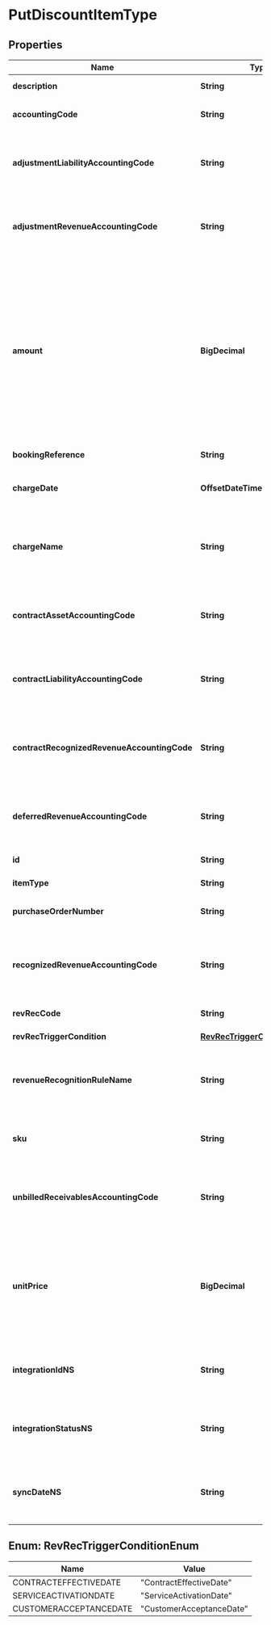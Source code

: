 

# PutDiscountItemType


## Properties

| Name | Type | Description | Notes |
|------------ | ------------- | ------------- | -------------|
|**description** | **String** | The description of the discount item.  |  [optional] |
|**accountingCode** | **String** | The accounting code associated with the discount item.  |  [optional] |
|**adjustmentLiabilityAccountingCode** | **String** | The accounting code for adjustment liability. **Note**: This field is only available if you have the Billing - Revenue Integration feature enabled.  |  [optional] |
|**adjustmentRevenueAccountingCode** | **String** | The accounting code for adjustment revenue. **Note**: This field is only available if you have the Billing - Revenue Integration feature enabled.  |  [optional] |
|**amount** | **BigDecimal** | The amount of the discount item. - Should be a negative number. For example, &#x60;-10&#x60;. - Always a fixed amount no matter whether the discount charge associated with the discount item uses the [fixed-amount model or percentage model](https://knowledgecenter.zuora.com/Billing/Subscriptions/Product_Catalog/B_Charge_Models/B_Discount_Charge_Models#Fixed_amount_model_and_percentage_model). - For tax-exclusive discount items, this amount indicates the discount item amount excluding tax. - For tax-inclusive discount items, this amount indicates the discount item amount including tax.  |  |
|**bookingReference** | **String** | The booking reference of the discount item.  |  [optional] |
|**chargeDate** | **OffsetDateTime** | The date when the discount item is charged, in &#x60;yyyy-mm-dd hh:mm:ss&#x60; format.  |  [optional] |
|**chargeName** | **String** | The name of the charge associated with the discount item. This field is required if the &#x60;productRatePlanChargeId&#x60; field is not specified in the request.  |  [optional] |
|**contractAssetAccountingCode** | **String** | The accounting code for contract asset. **Note**: This field is only available if you have the Billing - Revenue Integration feature enabled.  |  [optional] |
|**contractLiabilityAccountingCode** | **String** | The accounting code for contract liability. **Note**: This field is only available if you have the Billing - Revenue Integration feature enabled.  |  [optional] |
|**contractRecognizedRevenueAccountingCode** | **String** | The accounting code for contract recognized revenue. **Note**: This field is only available if you have the Billing - Revenue Integration feature enabled.  |  [optional] |
|**deferredRevenueAccountingCode** | **String** | The accounting code for the deferred revenue, such as Monthly Recurring Liability. **Note:** This field is only available if you have Zuora Finance enabled.  |  [optional] |
|**id** | **String** | The unique ID of the discount item.  |  [optional] |
|**itemType** | **String** | The type of the discount item.  |  [optional] |
|**purchaseOrderNumber** | **String** | The purchase order number associated with the discount item.  |  [optional] |
|**recognizedRevenueAccountingCode** | **String** | The accounting code for the recognized revenue, such as Monthly Recurring Charges or Overage Charges. **Note:** This field is only available if you have Zuora Finance enabled.  |  [optional] |
|**revRecCode** | **String** | The revenue recognition code.  |  [optional] |
|**revRecTriggerCondition** | [**RevRecTriggerConditionEnum**](#RevRecTriggerConditionEnum) | The date when revenue recognition is triggered.  |  [optional] |
|**revenueRecognitionRuleName** | **String** | The name of the revenue recognition rule governing the revenue schedule. **Note:** This field is only available if you have Zuora Finance enabled.  |  [optional] |
|**sku** | **String** | The SKU of the invoice item. The SKU of the discount item must be different from the SKU of any existing product.  |  [optional] |
|**unbilledReceivablesAccountingCode** | **String** | The accounting code for unbilled receivables. **Note**: This field is only available if you have the Billing - Revenue Integration feature enabled.  |  [optional] |
|**unitPrice** | **BigDecimal** | The per-unit price of the discount item. If the discount charge associated with the discount item uses the percentage model, the unit price will display as a percentage amount in PDF. For example: if unit price is 5.00, it will display as 5.00% in PDF.  |  [optional] |
|**integrationIdNS** | **String** | ID of the corresponding object in NetSuite. Only available if you have installed the [Zuora Connector for NetSuite](https://www.zuora.com/connect/app/?appId&#x3D;265).  |  [optional] |
|**integrationStatusNS** | **String** | Status of the invoice item&#39;s synchronization with NetSuite. Only available if you have installed the [Zuora Connector for NetSuite](https://www.zuora.com/connect/app/?appId&#x3D;265).  |  [optional] |
|**syncDateNS** | **String** | Date when the invoice item was synchronized with NetSuite. Only available if you have installed the [Zuora Connector for NetSuite](https://www.zuora.com/connect/app/?appId&#x3D;265).  |  [optional] |



## Enum: RevRecTriggerConditionEnum

| Name | Value |
|---- | -----|
| CONTRACTEFFECTIVEDATE | &quot;ContractEffectiveDate&quot; |
| SERVICEACTIVATIONDATE | &quot;ServiceActivationDate&quot; |
| CUSTOMERACCEPTANCEDATE | &quot;CustomerAcceptanceDate&quot; |



